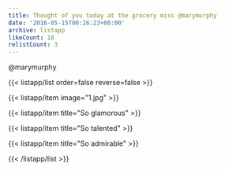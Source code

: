 ```yaml
---
title: Thought of you today at the grocery miss @marymurphy
date: '2016-05-15T00:26:23+00:00'
archive: listapp
likeCount: 18
relistCount: 3
---
```


@marymurphy

<!--more-->

{{< listapp/list order=false reverse=false >}}

   {{< listapp/item
      image="1.jpg" >}}

   {{< listapp/item title="So glamorous" >}}

   {{< listapp/item title="So talented" >}}

   {{< listapp/item title="So admirable" >}}

{{< /listapp/list >}}
